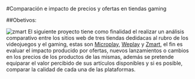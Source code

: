 #Comparación e impacto de precios y ofertas en tiendas gaming

##Obetivos:

![zmart](https://www.zmart.cl/img/logo-facebook-1200.png)
 El siguiente proyecto tiene como finalidad el realizar un análisis comparativo entre los sitios web de tres tiendas dedidacas al rubro de los videojuegos y el gaming, estas son [Microplay](https://www.microplay.cl/), [Weplay](https://www.weplay.cl/) y [Zmart](https://www.zmart.cl/Scripts/default.asp), el fin es evaluar el impacto producido por ofertas, nuevos lanzamientos o cambios en los precios de los productos de las mismas, además se pretende equiparar el valor percibido de sus artículos disponibles y si es posible, comparar la calidad de cada una de las plataformas.


	
